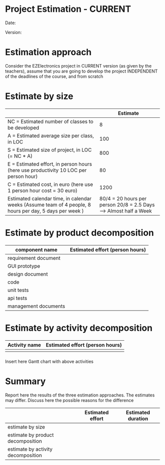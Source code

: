 # Project Estimation - CURRENT
Date:

Version:


# Estimation approach
Consider the EZElectronics  project in CURRENT version (as given by the teachers), assume that you are going to develop the project INDEPENDENT of the deadlines of the course, and from scratch
# Estimate by size
### 
|             | Estimate                        |             
| ----------- | ------------------------------- |  
| NC =  Estimated number of classes to be developed   |               8              |             
|  A = Estimated average size per class, in LOC       |              100              | 
| S = Estimated size of project, in LOC (= NC * A) |            800           |
| E = Estimated effort, in person hours (here use productivity 10 LOC per person hour)  |                 80                     |   
| C = Estimated cost, in euro (here use 1 person hour cost = 30 euro) |  1200  | 
| Estimated calendar time, in calendar weeks (Assume team of 4 people, 8 hours per day, 5 days per week ) | 80/4 =  20 hours per person  20/8 = 2.5 Days   --> Almost half a Week|               

# Estimate by product decomposition
### 
|         component name    | Estimated effort (person hours)   |             
| ----------- | ------------------------------- | 
|requirement document    | |
| GUI prototype ||
|design document ||
|code ||
| unit tests ||
| api tests ||
| management documents  ||



# Estimate by activity decomposition
### 
|         Activity name    | Estimated effort (person hours)   |             
| ----------- | ------------------------------- | 
| | |
###
Insert here Gantt chart with above activities

# Summary

Report here the results of the three estimation approaches. The  estimates may differ. Discuss here the possible reasons for the difference

|             | Estimated effort                        |   Estimated duration |          
| ----------- | ------------------------------- | ---------------|
| estimate by size ||
| estimate by product decomposition ||
| estimate by activity decomposition ||




